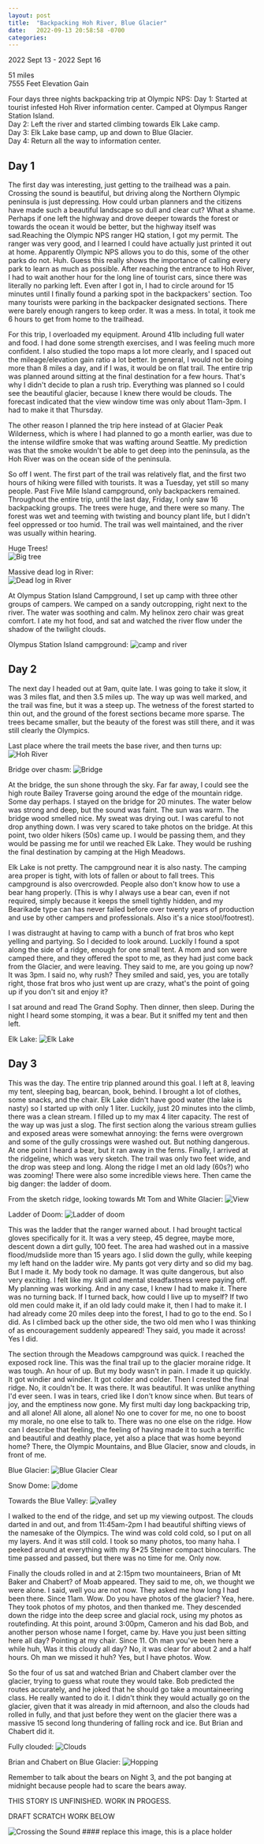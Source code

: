 ```yaml
---
layout: post
title:  "Backpacking Hoh River, Blue Glacier"
date:   2022-09-13 20:58:58 -0700
categories: 
---
```

2022 Sept 13 - 2022 Sept 16

51 miles  
7555 Feet Elevation Gain

Four days three nights backpacking trip at Olympic NPS: 
Day 1: Started at tourist infested Hoh River information center. Camped at Olympus Ranger Station Island.  
Day 2: Left the river and started climbing towards Elk Lake camp.  
Day 3: Elk Lake base camp, up and down to Blue Glacier.  
Day 4: Return all the way to information center. 

## Day 1  
The first day was interesting, just getting to the trailhead was a pain. Crossing the sound is beautiful, but driving along the Northern Olympic peninsula is just depressing. How could urban planners and the citizens have made such a beautiful landscape so dull and clear cut? What a shame. Perhaps if one left the highway and drove deeper towards the forest or towards the ocean it would be better, but the highway itself was sad.Reaching the Olympic NPS ranger HQ station, I got my permit. The ranger was very good, and I learned I could have actually just printed it out at home. Apparently Olympic NPS allows you to do this, some of the other parks do not. Huh. Guess this really shows the importance of calling every park to learn as much as possible. After reaching the entrance to Hoh River, I had to wait another hour for the long line of tourist cars, since there was literally no parking left. Even after I got in, I had to circle around for 15 minutes until I finally found a parking spot in the backpackers' section. Too many tourists were parking in the backpacker designated sections. There were barely enough rangers to keep order. It was a mess. In total, it took me 6 hours to get from home to the trailhead. 

For this trip, I overloaded my equipment. Around 41lb including full water and food. I had done some strength exercises, and I was feeling much more confident. I also studied the topo maps a lot more clearly, and I spaced out the mileage/elevation gain ratio a lot better. In general, I would not be doing more than 8 miles a day, and if I was, it would be on flat trail. The entire trip was planned around sitting at the final destination for a few hours. That's why I didn't decide to plan a rush trip. Everything was planned so I could see the beautiful glacier, because I knew there would be clouds. The forecast indicated that the view window time was only about 11am-3pm. I had to make it that Thursday. 

The other reason I planned the trip here instead of at Glacier Peak Wilderness, which is where I had planned to go a month earlier, was due to the intense wildfire smoke that was wafting around Seattle. My prediction was that the smoke wouldn't be able to get deep into the peninsula, as the Hoh River was on the ocean side of the peninsula. 

So off I went. The first part of the trail was relatively flat, and the first two hours of hiking were filled with tourists. It was a Tuesday, yet still so many people. Past Five Mile Island campground, only backpackers remained. Throughout the entire trip, until the last day, Friday, I only saw 16 backpacking groups. The trees were huge, and there were so many. The forest was wet and teeming with twisting and bouncy plant life, but I didn't feel oppressed or too humid. The trail was well maintained, and the river was usually within hearing. 

Huge Trees!  
![Big tree](/assets/hoh3.jpeg)

Massive dead log in River:  
![Dead log in River](/assets/hoh4.jpeg)

At Olympus Station Island Campground, I set up camp with three other groups of campers. We camped on a sandy outcropping, right next to the river. The water was soothing and calm. My helinox zero chair was great comfort. I ate my hot food, and sat and watched the river flow under the shadow of the twilight clouds. 

Olympus Station Island campground:
![camp and river](/assets/hoh17.jpeg)

## Day 2
The next day I headed out at 9am, quite late. I was going to take it slow, it was 3 miles flat, and then 3.5 miles up. The way up was well marked, and the trail was fine, but it was a steep up. The wetness of the forest started to thin out, and the ground of the forest sections became more sparse. The trees became smaller, but the beauty of the forest was still there, and it was still clearly the Olympics. 

Last place where the trail meets the base river, and then turns up: 
![Hoh River](/assets/hoh5.jpeg)

Bridge over chasm:
![Bridge](/assets/hoh7.jpeg)

At the bridge, the sun shone through the sky. Far far away, I could see the high route Bailey Traverse going around the edge of the mountain ridge. Some day perhaps. I stayed on the bridge for 20 minutes. The water below was strong and deep, but the sound was faint. The sun was warm. The bridge wood smelled nice. My sweat was drying out. I was careful to not drop anything down. I was very scared to take photos on the bridge. At this point, two older hikers (50s) came up. I would be passing them, and they would be passing me for until we reached Elk Lake. They would be rushing the final destination by camping at the High Meadows. 

Elk Lake is not pretty. The campground near it is also nasty. The camping area proper is tight, with lots of fallen or about to fall trees. This campground is also overcrowded. People also don't know how to use a bear hang properly. (This is why I always use a bear can, even if not required, simply because it keeps the smell tightly hidden, and my Bearikade type can has never failed before over twenty years of production and use by other campers and professionals. Also it's a nice stool/footrest).

I was distraught at having to camp with a bunch of frat bros who kept yelling and partying. So I decided to look around. Luckily I found a spot along the side of a ridge, enough for one small tent. A mom and son were camped there, and they offered the spot to me, as they had just come back from the Glacier, and were leaving. They said to me, are you going up now? It was 3pm. I said no, why rush? They smiled and said, yes, you are totally right, those frat bros who just went up are crazy, what's the point of going up if you don't sit and enjoy it? 

I sat around and read The Grand Sophy. Then dinner, then sleep. During the night I heard some stomping, it was a bear. But it sniffed my tent and then left. 

Elk Lake:
![Elk Lake](/assets/hoh8.jpeg)

## Day 3
This was the day. The entire trip planned around this goal. I left at 8, leaving my tent, sleeping bag, bearcan, book, behind. I brought a lot of clothes, some snacks, and the chair. Elk Lake didn't have good water (the lake is nasty) so I started up with only 1 liter. Luckily, just 20 minutes into the climb, there was a clean stream. I filled up to my max 4 liter capacity. The rest of the way up was just a slog. The first section along the various stream gullies and exposed areas were somewhat annoying: the ferns were overgrown and some of the gully crossings were washed out. But nothing dangerous. At one point I heard a bear, but it ran away in the ferns. Finally, I arrived at the ridgeline, which was very sketch. The trail was only two feet wide, and the drop was steep and long. Along the ridge I met an old lady (60s?) who was zooming! There were also some incredible views here. Then came the big danger: the ladder of doom. 

From the sketch ridge, looking towards Mt Tom and White Glacier:
![View](/assets/hoh9.jpeg)

Ladder of Doom:
![Ladder of doom](/assets/hoh10.jpeg)

This was the ladder that the ranger warned about. I had brought tactical gloves specifically for it. It was a very steep, 45 degree, maybe more, descent down a dirt gully, 100 feet. The area had washed out in a massive flood/mudslide more than 15 years ago. I slid down the gully, while keeping my left hand on the ladder wire. My pants got very dirty and so did my bag. But I made it. My body took no damage. It was quite dangerous, but also very exciting. I felt like my skill and mental steadfastness were paying off. My planning was working. And in any case, I knew I had to make it. There was no turning back. If I turned back, how could I live up to myself? If two old men could make it, if an old lady could make it, then I had to make it. I had already come 20 miles deep into the forest, I had to go to the end. So I did. As I climbed back up the other side, the two old men who I was thinking of as encouragement suddenly appeared! They said, you made it across! Yes I did. 

The section through the Meadows campground was quick. I reached the exposed rock line. This was the final trail up to the glacier moraine ridge. It was tough. An hour of up. But my body wasn't in pain. I made it up quickly. It got windier and windier. It got colder and colder. Then I crested the final ridge. No, it couldn't be. It was there. It was beautiful. It was unlike anything I'd ever seen. I was in tears, cried like I don't know since when. But tears of joy, and the emptiness now gone. My first multi day long backpacking trip, and all alone! All alone, all alone! No one to cover for me, no one to boost my morale, no one else to talk to. There was no one else on the ridge. How can I describe that feeling, the feeling of having made it to such a terrific and beautiful and deathly place, yet also a place that was home beyond home? There, the Olympic Mountains, and Blue Glacier, snow and clouds, in front of me. 

Blue Glacier:
![Blue Glacier Clear](/assets/hoh13.jpeg)

Snow Dome:
![dome](/assets/hoh19.jpeg)

Towards the Blue Valley: 
![valley](/assets/hoh18.jpeg)

I walked to the end of the ridge, and set up my viewing outpost. The clouds darted in and out, and from 11:45am-2pm I had beautiful shifting views of the namesake of the Olympics. The wind was cold cold cold, so I put on all my layers. And it was still cold. I took so many photos, too many haha. I peeked around at everything with my 8*25 Steiner compact binoculars. The time passed and passed, but there was no time for me. Only now. 

Finally the clouds rolled in and at 2:15pm two mountaineers, Brian of Mt Baker and Chabert? of Moab appeared. They said to me, oh, we thought we were alone. I said, well you are not now. They asked me how long I had been there. Since 11am. Wow. Do you have photos of the glacier? Yea, here. They took photos of my photos, and then thanked me. They descended down the ridge into the deep scree and glacial rock, using my photos as routefinding. At this point, around 3:00pm, Cameron and his dad Bob, and another person whose name I forget, came by. Have you just been sitting here all day? Pointing at my chair. Since 11. Oh man you've been here a while huh, Was it this cloudy all day? No, it was clear for about 2 and a half hours. Oh man we missed it huh? Yes, but I have photos. Wow. 

So the four of us sat and watched Brian and Chabert clamber over the glacier, trying to guess what route they would take. Bob predicted the routes accurately, and he joked that he should go take a mountaineering class. He really wanted to do it. I didn't think they would actually go on the glacier, given that it was already in mid afternoon, and also the clouds had rolled in fully, and that just before they went on the glacier there was a massive 15 second long thundering of falling rock and ice. But Brian and Chabert did it. 

Fully clouded:
![Clouds](/assets/hoh15.jpeg)

Brian and Chabert on Blue Glacier:
![Hopping](/assets/hoh16.jpeg)





Remember to talk about the bears on Night 3, and the pot banging at midnight because people had to scare the bears away. 


THIS STORY IS UNFINISHED. WORK IN PROGESS. 

DRAFT SCRATCH WORK BELOW





![Crossing the Sound](/assets/hoh2.jpeg)  #### replace this image, this is a place holder